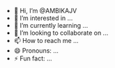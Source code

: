 - 👋 Hi, I’m @AMBIKAJV
- 👀 I’m interested in ...
- 🌱 I’m currently learning ...
- 💞️ I’m looking to collaborate on ...
- 📫 How to reach me ...
- 😄 Pronouns: ...
- ⚡ Fun fact: ...

<!---
AMBIKAJV/AMBIKAJV is a ✨ special ✨ repository because its `README.md` (this file) appears on your GitHub profile.
You can click the Preview link to take a look at your changes.
--->
